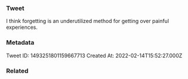 ### Tweet
I think forgetting is an underutilized method for getting over painful experiences.

### Metadata
Tweet ID: 1493251801159667713
Created At: 2022-02-14T15:52:27.000Z

### Related

